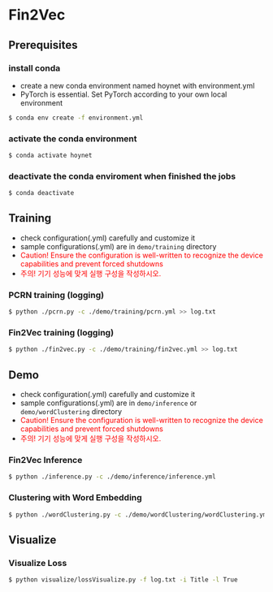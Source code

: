 # Fin2Vec
## Prerequisites
### install conda
* create a new conda environment named hoynet with environment.yml
* PyTorch is essential. Set PyTorch according to your own local environment
```bash
$ conda env create -f environment.yml
```
### activate the conda environment
```bash
$ conda activate hoynet
```
### deactivate the conda enviroment when finished the jobs
```bash
$ conda deactivate
```
## Training
* check configuration(.yml) carefully and customize it
* sample configurations(.yml) are in `demo/training` directory
* <span style="color: red;">Caution! Ensure the configuration is well-written to recognize the device capabilities and prevent forced shutdowns </span>
* <span style="color: red;">주의! 기기 성능에 맞게 실행 구성을 작성하시오. </span>
### PCRN training (logging)
  ```bash
  $ python ./pcrn.py -c ./demo/training/pcrn.yml >> log.txt
  ```
### Fin2Vec training (logging)
  ```bash
  $ python ./fin2vec.py -c ./demo/training/fin2vec.yml >> log.txt
  ```

## Demo
* check configuration(.yml) carefully and customize it
* sample configurations(.yml) are in `demo/inference` or `demo/wordClustering` directory
* <span style="color: red;">Caution! Ensure the configuration is well-written to recognize the device capabilities and prevent forced shutdowns </span>
* <span style="color: red;">주의! 기기 성능에 맞게 실행 구성을 작성하시오. </span>
### Fin2Vec Inference
  ```bash
  $ python ./inference.py -c ./demo/inference/inference.yml
  ```
### Clustering with Word Embedding
  ```bash
  $ python ./wordClustering.py -c ./demo/wordClustering/wordClustering.yml
  ```

## Visualize

### Visualize Loss
  ```bash
  $ python visualize/lossVisualize.py -f log.txt -i Title -l True
  ```
